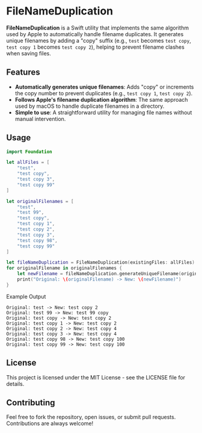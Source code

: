 # FileNameDuplication

**FileNameDuplication** is a Swift utility that implements the same algorithm used by Apple to automatically handle filename duplicates. It generates unique filenames by adding a "copy" suffix (e.g., `test` becomes `test copy`, `test copy 1` becomes `test copy 2`), helping to prevent filename clashes when saving files.

## Features

- **Automatically generates unique filenames**: Adds "copy" or increments the copy number to prevent duplicates (e.g., `test copy 1`, `test copy 2`).
- **Follows Apple's filename duplication algorithm**: The same approach used by macOS to handle duplicate filenames in a directory.
- **Simple to use**: A straightforward utility for managing file names without manual intervention.

## Usage

```swift
import Foundation

let allFiles = [
    "test",
    "test copy",
    "test copy 3",
    "test copy 99"
]

let originalFilenames = [
    "test",
    "test 99",
    "test copy",
    "test copy 1",
    "test copy 2",
    "test copy 3",
    "test copy 98",
    "test copy 99"
]

let fileNameDuplication = FileNameDuplication(existingFiles: allFiles)
for originalFilename in originalFilenames {
    let newFilename = fileNameDuplication.generateUniqueFilename(originalName: originalFilename)
    print("Original: \(originalFilename) -> New: \(newFilename)")
}
```

Example Output
```
Original: test -> New: test copy 2
Original: test 99 -> New: test 99 copy
Original: test copy -> New: test copy 2
Original: test copy 1 -> New: test copy 2
Original: test copy 2 -> New: test copy 4
Original: test copy 3 -> New: test copy 4
Original: test copy 98 -> New: test copy 100
Original: test copy 99 -> New: test copy 100
```
## License

This project is licensed under the MIT License - see the LICENSE file for details.

## Contributing

Feel free to fork the repository, open issues, or submit pull requests. Contributions are always welcome!
